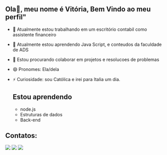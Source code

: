 ## Ola👋, meu nome é Vitória, Bem Vindo ao meu perfil"


- 🔭 Atualmente estou trabalhando em um escritório contabil como assistente financeiro
- 🌱 Atualmente estou aprendendo Java Script, e conteudos da faculdade de ADS
- 👯 Estou procurando colaborar em projetos e resolucoes de problemas
- 😄 Pronomes: Ela/dela
- ⚡ Curiosidade: sou Católica e irei para Italia um dia.

  ## Estou aprendendo
  - node.js
  - Estruturas de dados
  - Back-end

## Contatos:

<div>
<a href="https://instagram.com/girly_vitoria" target="_blank"><img loading="lazy" src="https://img.shields.io/badge/-Instagram-%23E4405F?style=for-the-badge&logo=instagram&logoColor=white" target="_blank"></a>
<a href = "vivitoiaromero@gmail.com"><img loading="lazy" src="https://img.shields.io/badge/Gmail-D14836?style=for-the-badge&logo=gmail&logoColor=white" target="_blank"></a>
<a href="https://www.linkedin.com/in/vitoria-romero-07b001279" target="_blank"><img loading="lazy" src="https://img.shields.io/badge/-LinkedIn-%230077B5?style=for-the-badge&logo=linkedin&logoColor=white" target="_blank"></a>   
</div>

